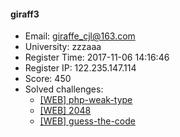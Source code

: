 #### giraff3  

* Email: giraffe_cjl@163.com  
* University: zzzaaa  
* Register Time: 2017-11-06 14:16:46  
* Register IP: 122.235.147.114  
* Score: 450  
* Solved challenges: 
  * [[WEB] php-weak-type](https://github.com/SniperOJ/Challenges/blob/master/WEB/php-weak-type.json)  
  * [[WEB] 2048](https://github.com/SniperOJ/Challenges/blob/master/WEB/2048.json)  
  * [[WEB] guess-the-code](https://github.com/SniperOJ/Challenges/blob/master/WEB/guess-the-code.json)  
